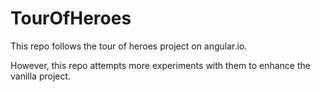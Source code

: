 # TourOfHeroes
This repo follows the tour of heroes project on angular.io.

However, this repo attempts more experiments with them to enhance the vanilla project.

